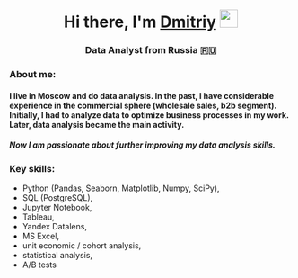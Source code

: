 <h1 align="center">Hi there, I'm <a href="https://daniilshat.ru/" target="_blank">Dmitriy</a> 
<img src="https://github.com/blackcater/blackcater/raw/main/images/Hi.gif" height="32"/></h1>
<h3 align="center">Data Analyst from Russia 🇷🇺</h3>

<!--
**point-lookout/point-lookout** is a ✨ _special_ ✨ repository because its `README.md` (this file) appears on your GitHub profile.

Here are some ideas to get you started:

- 🔭 I’m currently working on ...
- 🌱 I’m currently learning ...
- 👯 I’m looking to collaborate on ...
- 🤔 I’m looking for help with ...
- 💬 Ask me about ...
- 📫 How to reach me: ...
- 😄 Pronouns: ...
- ⚡ Fun fact: ...
-->
### About me:
#### I live in Moscow and do data analysis.  In the past, I have considerable experience in the commercial sphere (wholesale sales, b2b segment). Initially, I had to analyze data to optimize business processes in my work. Later, data analysis became the main activity.  
##### Now I am passionate about further improving my data analysis skills. 

### Key skills:  
- Python (Pandas, Seaborn, Matplotlib, Numpy, SciPy),
- SQL (PostgreSQL),
- Jupyter Notebook,
- Tableau,
- Yandex Datalens,
- MS Excel,
- unit economic / cohort analysis,
- statistical analysis,
- A/B tests

